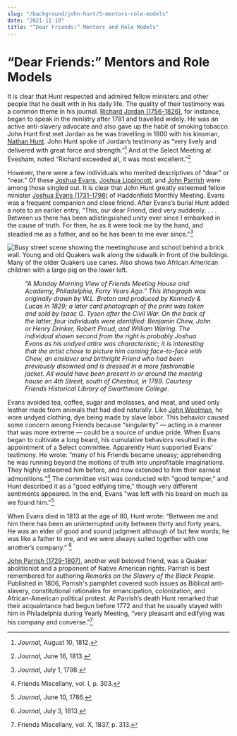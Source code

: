 ```yaml
---
slug: "/background/john-hunt/5-mentors-role-models"
date: "2021-11-19"
title: "“Dear Friends:” Mentors and Role Models"
---
```


# “Dear Friends:” Mentors and Role Models

It is clear that Hunt respected and admired fellow ministers and other people that he dealt with in his daily life. The quality of their testimony was a common theme in his journal. [Richard Jordan (1756-1826)](/entities/w6gq882n/), for instance, began to speak in the ministry after 1781 and travelled widely. He was an active anti-slavery advocate and also gave up the habit of smoking tobacco. John Hunt first met Jordan as he was travelling in 1800 with his kinsman, [Nathan Hunt](/entities/w6wh3qkh). John Hunt spoke of Jordan’s testimony as “very lively and delivered with great force and strength.”[^24] And at the Select Meeting at Evesham, noted “Richard exceeded all, it was most excellent.”[^25]

[^24]: _Journal,_ August 10, 1812.
[^25]: _Journal,_ June 16, 1813.

However, there were a few individuals who merited descriptives of “dear” or “near.” Of these [Joshua Evans](/entities/w6c82qz0/), [Joshua Lippincott](/entities/w6jb6xn6/), and [John Parrish](/entities/w63g5dz0/) were among those singled out. It is clear that John Hunt greatly esteemed fellow minister [Joshua Evans (1731-1798)](/entities/w6c82qz0/) of Haddonfield Monthly Meeting. Evans was a frequent companion and close friend. After Evans’s burial Hunt added a note to an earlier entry, “This, our dear Friend, died very suddenly. . . . Between us there has been adistinguished unity ever since I embarked in the cause of truth. For then, he as it were took me by the hand, and steadied me as a father, and so he has been to me ever since."[^26]

[^26]: _Journal,_ July 1, 1798.

![](images/image2.jpg "Busy street scene showing the meetinghouse and school behind a brick wall. Young and old Quakers walk along the sidwalk in front of the buildings. Many of the older Quakers use canes. Also shows two African American children with a large pig on the lower left.")
<p><figure>
  <img src="../images/image2.jpg" alt="" title="“A Monday Morning View of Friends Meeting House and Academy, Philadelphia, Forty Years Ago.”"/>
 <figcaption><i>“A Monday Morning View of Friends Meeting House and Academy, Philadelphia, Forty Years Ago.” This lithograph was originally drawn by W.L. Breton and produced by Kennedy & Lucas in 1829; a later card photograph of the print was taken and sold by Isaac G. Tyson after the Civil War. On the back of the latter, four individuals were identified: Benjamin Chew, John or Henry Drinker, Robert Proud, and William Waring. The individual shown second from the right is probably Joshua Evans as his undyed attire was characteristic; it is interesting that the artist chose to picture him coming face-to-face with Chew, an enslaver and birthright Friend who had been previously disowned and is dressed in a more fashionable jacket. All would have been present in or around the meeting house on 4th Street, south of Chestnut, in 1789. Courtesy Friends Historical Library of Swarthmore College.</i></figcaption>
</figure></p>

Evans avoided tea, coffee, sugar and molasses, and meat, and used only leather made from animals that had died naturally. Like [John Woolman](/entities/w6wr0v4m), he wore undyed clothing, dye being made by slave labor. This behavior caused some concern among Friends because “singularity” — acting in a manner that was more extreme — could be a source of undue pride. When Evans began to cultivate a long beard, his cumulative behaviors resulted in the appointment of a Select committee. Apparently Hunt supported Evans’ testimony. He wrote: “many of his Friends became uneasy; apprehending he was running beyond the motions of truth into unprofitable imaginations. They highly esteemed him before, and now extended to him their earnest admonitions.”[^27] The committee visit was conducted with "good temper," and Hunt described it as a "good edifying time," though very different sentiments appeared. In the end, Evans "was left with his beard on much as we found him."[^27a]

[^27a]: _Journal,_ June 10, 1786.

When Evans died in 1813 at the age of 80, Hunt wrote: “Between me and him there has been an uninterrupted unity between thirty and forty years. He was an elder of good and sound judgment although of but few words; he was like a father to me, and we were always suited together with one another’s company.” [^28]

[^27]: Friends Miscellany, vol. I, p. 303.
[^28]: _Journal,_ July 3, 1813.

[John Parrish (1729-1807)](/entities/w63g5dz0/), another well beloved friend, was a Quaker abolitionist and a proponent of Native American rights. Parrish is best remembered for authoring _Remarks on the Slavery of the Black People._ Published in 1806, Parrish's pamphlet covered such issues as Biblical anti-slavery, constitutional rationales for emancipation, colonization, and African-American political protest. At Parrish’s death Hunt remarked that their acquaintance had begun before 1772 and that he usually stayed with him in Philadelphia during Yearly Meeting, “very pleasant and edifying was his company and converse.”[^29]

[^29]: Friends Miscellany, vol. X, 1837, p. 313.
